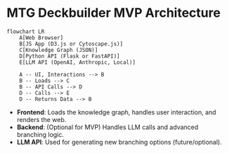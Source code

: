 # MTG Deckbuilder MVP Architecture

```mermaid
flowchart LR
    A[Web Browser]
    B[JS App (D3.js or Cytoscape.js)]
    C[Knowledge Graph (JSON)]
    D[Python API (Flask or FastAPI)]
    E[LLM API (OpenAI, Anthropic, Local)]

    A -- UI, Interactions --> B
    B -- Loads --> C
    B -- API Calls --> D
    D -- Calls --> E
    D -- Returns Data --> B
```

- **Frontend**: Loads the knowledge graph, handles user interaction, and renders the web.
- **Backend**: (Optional for MVP) Handles LLM calls and advanced branching logic.
- **LLM API**: Used for generating new branching options (future/optional).